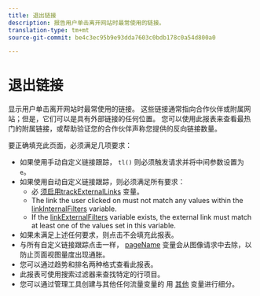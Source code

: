 ```yaml
---
title: 退出链接
description: 报告用户单击离开网站时最常使用的链接。
translation-type: tm+mt
source-git-commit: be4c3ec95b9e93dda7603c0bdb178c0a54d800a0

---
```



# 退出链接

显示用户单击离开网站时最常使用的链接。 这些链接通常指向合作伙伴或附属网站；但是，它们可以是具有外部链接的任何位置。 您可以使用此报表来查看最热门的附属链接，或帮助验证您的合作伙伴声称您提供的反向链接数量。

要正确填充此页面，必须满足几项要求：
* 如果使用手动自定义链接跟踪， `tl()` 则必须触发请求并将中间参数设置为 `e`。
* 如果使用自动自定义链接跟踪，则必须满足所有要求：
   * 必 [须启用trackExternalLinks](/help/implement/vars/config-vars/trackexternallinks.md) 变量。
   * The link the user clicked on must not match any values within the [linkInternalFilters](/help/implement/vars/config-vars/linkinternalfilters.md) variable.
   * If the [linkExternalFilters](/help/implement/vars/config-vars/linkexternalfilters.md) variable exists, the external link must match at least one of the values set in this variable.
* 如果未满足上述任何要求，则点击不会填充此报表。
* 与所有自定义链接跟踪点击一样， [pageName](/help/implement/vars/page-vars/pagename.md) 变量会从图像请求中去除，以防止页面视图量度出现通胀。
* 您可以通过趋势和排名两种格式查看此报表。
* 此报表可使用搜索过滤器来查找特定的行项目。
* 您可以通过管理工具创建与其他任何流量变量的 用 [其他](/help/analyze/reports-analytics/reports-customize/breakdowns.md) 变量进行细分。
